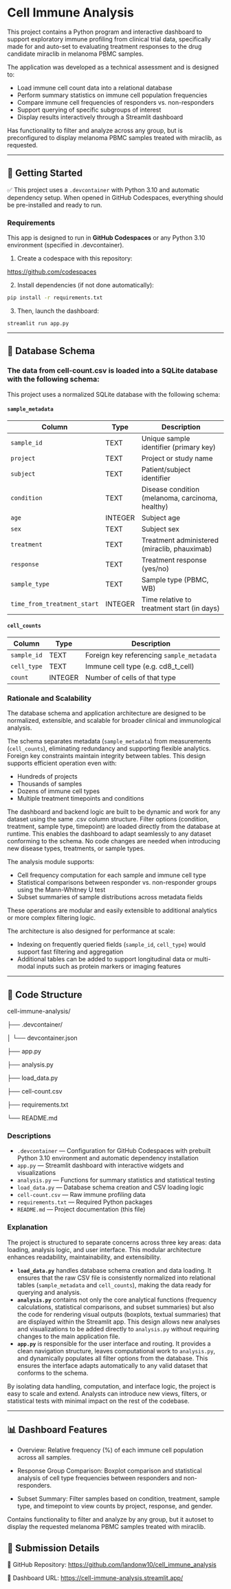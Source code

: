 # Cell Immune Analysis

This project contains a Python program and interactive dashboard to support exploratory immune profiling from clinical trial data, specifically made for and auto-set to evaluating treatment responses to the drug candidate miraclib in melanoma PBMC samples.

The application was developed as a technical assessment and is designed to:
- Load immune cell count data into a relational database
- Perform summary statistics on immune cell population frequencies
- Compare immune cell frequencies of responders vs. non-responders
- Support querying of specific subgroups of interest
- Display results interactively through a Streamlit dashboard

Has functionality to filter and analyze across any group, but is preconfigured to display melanoma PBMC samples treated with miraclib, as requested.

---

## 🚀 Getting Started

✅ This project uses a `.devcontainer` with Python 3.10 and automatic dependency setup. When opened in GitHub Codespaces, everything should be pre-installed and ready to run.

### Requirements
This app is designed to run in **GitHub Codespaces** or any Python 3.10 environment (specified in .devcontainer).

1. Create a codespace with this repository:

https://github.com/codespaces

2. Install dependencies (if not done automatically):

```bash
pip install -r requirements.txt
```

3. Then, launch the dashboard:

```
streamlit run app.py
```

---

## 🧱 Database Schema
### The data from cell-count.csv is loaded into a SQLite database with the following schema:

This project uses a normalized SQLite database with the following schema:

#### **`sample_metadata`**

| Column                    | Type     | Description                                           |
|---------------------------|----------|-------------------------------------------------------|
| `sample_id`               | TEXT     | Unique sample identifier (primary key)                |
| `project`                 | TEXT     | Project or study name                                 |
| `subject`                 | TEXT     | Patient/subject identifier                            |
| `condition`               | TEXT     | Disease condition (melanoma, carcinoma, healthy)      |
| `age`                     | INTEGER  | Subject age                                           |
| `sex`                     | TEXT     | Subject sex                                           |
| `treatment`               | TEXT     | Treatment administered (miraclib, phauximab)          |
| `response`                | TEXT     | Treatment response (yes/no)                           |
| `sample_type`             | TEXT     | Sample type (PBMC, WB)                                |
| `time_from_treatment_start` | INTEGER | Time relative to treatment start (in days)           |

#### **`cell_counts`**

| Column      | Type    | Description                                |
|-------------|---------|--------------------------------------------|
| `sample_id` | TEXT    | Foreign key referencing `sample_metadata`  |
| `cell_type` | TEXT    | Immune cell type (e.g. cd8_t_cell)         |
| `count`     | INTEGER | Number of cells of that type               |

### Rationale and Scalability

The database schema and application architecture are designed to be normalized, extensible, and scalable for broader clinical and immunological analysis.

The schema separates metadata (`sample_metadata`) from measurements (`cell_counts`), eliminating redundancy and supporting flexible analytics. Foreign key constraints maintain integrity between tables. This design supports efficient operation even with:

- Hundreds of projects
- Thousands of samples
- Dozens of immune cell types
- Multiple treatment timepoints and conditions

The dashboard and backend logic are built to be dynamic and work for any dataset using the same .csv column structure. Filter options (condition, treatment, sample type, timepoint) are loaded directly from the database at runtime. This enables the dashboard to adapt seamlessly to any dataset conforming to the schema. No code changes are needed when introducing new disease types, treatments, or sample types.

The analysis module supports:
- Cell frequency computation for each sample and immune cell type
- Statistical comparisons between responder vs. non-responder groups using the Mann-Whitney U test
- Subset summaries of sample distributions across metadata fields

These operations are modular and easily extensible to additional analytics or more complex filtering logic.

The architecture is also designed for performance at scale:
- Indexing on frequently queried fields (`sample_id`, `cell_type`) would support fast filtering and aggregation
- Additional tables can be added to support longitudinal data or multi-modal inputs such as protein markers or imaging features

---

## 🧠 Code Structure

cell-immune-analysis/

├── .devcontainer/

│   └── devcontainer.json

├── app.py

├── analysis.py

├── load_data.py

├── cell-count.csv

├── requirements.txt

└── README.md

### Descriptions

- `.devcontainer` — Configuration for GitHub Codespaces with prebuilt Python 3.10 environment and automatic dependency installation
- `app.py` — Streamlit dashboard with interactive widgets and visualizations  
- `analysis.py` — Functions for summary statistics and statistical testing  
- `load_data.py` — Database schema creation and CSV loading logic  
- `cell-count.csv` — Raw immune profiling data  
- `requirements.txt` — Required Python packages  
- `README.md` — Project documentation (this file)

### Explanation

The project is structured to separate concerns across three key areas: data loading, analysis logic, and user interface. This modular architecture enhances readability, maintainability, and extensibility.

- **`load_data.py`** handles database schema creation and data loading. It ensures that the raw CSV file is consistently normalized into relational tables (`sample_metadata` and `cell_counts`), making the data ready for querying and analysis.
- **`analysis.py`** contains not only the core analytical functions (frequency calculations, statistical comparisons, and subset summaries) but also the code for rendering visual outputs (boxplots, textual summaries) that are displayed within the Streamlit app. This design allows new analyses and visualizations to be added directly to `analysis.py` without requiring changes to the main application file.
- **`app.py`** is responsible for the user interface and routing. It provides a clean navigation structure, leaves computational work to `analysis.py`, and dynamically populates all filter options from the database. This ensures the interface adapts automatically to any valid dataset that conforms to the schema.

By isolating data handling, computation, and interface logic, the project is easy to scale and extend. Analysts can introduce new views, filters, or statistical tests with minimal impact on the rest of the codebase.

---

## 📊 Dashboard Features
- Overview: Relative frequency (%) of each immune cell population across all samples.

- Response Group Comparison: Boxplot comparison and statistical analysis of cell type frequencies between responders and non-responders.

- Subset Summary: Filter samples based on condition, treatment, sample type, and timepoint to view counts by project, response, and gender.

Contains functionality to filter and analyze by any group, but it autoset to display the requested melanoma PBMC samples treated with miraclib.

## 📎 Submission Details

📁 GitHub Repository: https://github.com/landonw10/cell_immune_analysis

🔗 Dashboard URL: https://cell-immune-analysis.streamlit.app/
